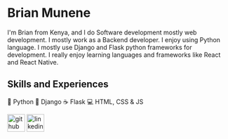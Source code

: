 # Brian Munene

I'm Brian from Kenya, and I do Software development mostly web development. I mostly work as a Backend developer. I enjoy using Python language. I mostly use Django and Flask python frameworks for development. I really enjoy learning languages and frameworks like React and React Native. 

## Skills and Experiences
🐍 Python
🌲 Django
☕  Flask
💻 HTML, CSS & JS


[<img src='https://cdn.jsdelivr.net/npm/simple-icons@3.0.1/icons/github.svg' alt='github' height='40'>](https://github.com/Brian-Munene)  [<img src='https://cdn.jsdelivr.net/npm/simple-icons@3.0.1/icons/linkedin.svg' alt='linkedin' height='40'>](https://www.linkedin.com/in/brian-munene-munyi/)  

<!-- [![Anurag's GitHub stats](https://github-readme-stats.vercel.app/api?username=Brian-Munene)](https://github.com/anuraghazra/github-readme-stats) -->

